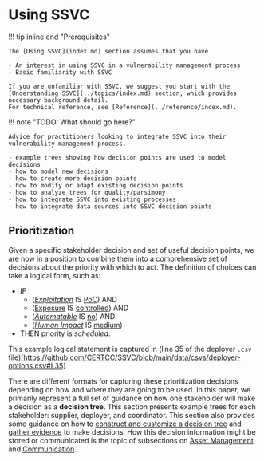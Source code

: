 # Using SSVC

!!! tip inline end "Prerequisites"

    The [Using SSVC](index.md) section assumes that you have
    
    - An interest in using SSVC in a vulnerability management process
    - Basic familiarity with SSVC

    If you are unfamiliar with SSVC, we suggest you start with the
    [Understanding SSVC](../topics/index.md) section, which provides necessary background detail.
    For technical reference, see [Reference](../reference/index.md).

!!! note "TODO: What should go here?"

    Advice for practitioners looking to integrate SSVC into their vulnerability management process.
    
    - example trees showing how decision points are used to model decisions
    - how to model new decisions
    - how to create more decision points
    - how to modify or adapt existing decision points
    - how to analyze trees for quality/parsimony
    - how to integrate SSVC into existing processes
    - how to integrate data sources into SSVC decision points

## Prioritization

Given a specific stakeholder decision and set of useful decision points, we are now in a position to combine them into a comprehensive set of decisions about the priority with which to act.
The definition of choices can take a logical form, such as:

 - IF
   - ([*Exploitation*](../reference/decision_points/exploitation.md) IS [PoC](../reference/decision_points/exploitation.md)) AND
   - ([Exposure](../reference/decision_points/system_exposure.md) IS [controlled](../reference/decision_points/exploitation.md)) AND
   - ([*Automatable*](../reference/decision_points/automatable.md) IS [no](../reference/decision_points/automatable.md)) AND
   - ([*Human Impact*](../reference/decision_points/human_impact.md) IS [medium](../reference/decision_points/human_impact.md))
 - THEN priority is *scheduled*.

This example logical statement is captured in (line 35 of the deployer `.csv` file)[https://github.com/CERTCC/SSVC/blob/main/data/csvs/deployer-options.csv#L35].

There are different formats for capturing these prioritization decisions depending on how and where they are going to be used.
In this paper, we primarily represent a full set of guidance on how one stakeholder will make a decision as a **decision tree**.
This section presents example trees for each stakeholder: supplier, deployer, and coordinator.
This section also provides some guidance on how to [construct and customize a decision tree](tree_customization.md) and [gather evidence](bootstrap/collect.md) to make decisions.
How this decision information might be stored or communicated is the topic of subsections on [Asset Management](../topics/asset_management.md) and [Communication](bootstrap/use.md).

